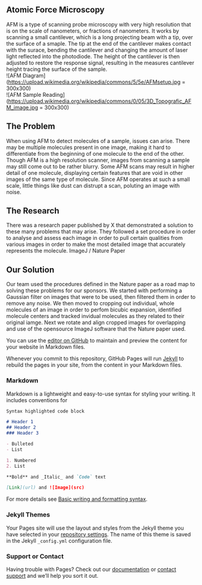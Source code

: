 ## Atomic Force Microscopy

AFM is a type of scanning probe microscopy with very high resolution that is on the scale of nanometers, or fractions of nanometers. It works by scanning a small cantilever, which is a long projecting beam with a tip, over the surface of a smaple. The tip at the end of the cantilever makes contact with the surace, bending the cantilever and changing the amount of laser light reflected into the photodiode. The height of the cantilever is then adjusted to restore the response signal, resulting in the measures cantilever height tracing the surface of the sample.   
![AFM Diagram](https://upload.wikimedia.org/wikipedia/commons/5/5e/AFMsetup.jpg = 300x300)  
![AFM Sample Reading](https://upload.wikimedia.org/wikipedia/commons/0/05/3D_Topografic_AFM_image.jpg = 300x300)  

## The Problem
When using AFM to detect molecules of a sample, issues can arise. There may be multiple molecules present in one image, making it hard to differentiate from the beginning of one molecule to the end of the other. Though AFM is a high resolution scanner, images from scanning a sample may still come out to be rather blurry. Some AFM scans may result in higher detail of one molecule, displaying certain features that are void in other images of the same type of molecule. Since AFM operates at such a small scale, little things like dust can distrupt a scan, poluting an image with noise.  


## The Research 
There was a research paper published by X that demonstrated a solution to these many problems that may arise. They followed a set procedure in order to analyse and assess each image in order to pull certain qualities from various images in order to make the most detailed image that accurately represents the molecule. ImageJ / Nature Paper  

## Our Solution
Our team used the procedures defined in the Nature paper as a road map to solving these problems for our sponsors. We started with performing a Gaussian filter on images that were to be used, then filtered them in order to remove any noise. We then moved to cropping out individual, whole molecules of an image in order to perfom bicubic expansion, identified molecule centers and tracked invidual molecules as they related to their original iamge. Next we rotate and align cropped images for overlapping and use of the opensource ImageJ software that the Nature paper used.     

You can use the [editor on GitHub](https://github.com/MitchellMac525/hello-world/edit/gh-pages/index.md) to maintain and preview the content for your website in Markdown files.

Whenever you commit to this repository, GitHub Pages will run [Jekyll](https://jekyllrb.com/) to rebuild the pages in your site, from the content in your Markdown files.

### Markdown

Markdown is a lightweight and easy-to-use syntax for styling your writing. It includes conventions for

```markdown
Syntax highlighted code block

# Header 1
## Header 2
### Header 3

- Bulleted
- List

1. Numbered
2. List

**Bold** and _Italic_ and `Code` text

[Link](url) and ![Image](src)
```

For more details see [Basic writing and formatting syntax](https://docs.github.com/en/github/writing-on-github/getting-started-with-writing-and-formatting-on-github/basic-writing-and-formatting-syntax).

### Jekyll Themes

Your Pages site will use the layout and styles from the Jekyll theme you have selected in your [repository settings](https://github.com/MitchellMac525/hello-world/settings/pages). The name of this theme is saved in the Jekyll `_config.yml` configuration file.

### Support or Contact

Having trouble with Pages? Check out our [documentation](https://docs.github.com/categories/github-pages-basics/) or [contact support](https://support.github.com/contact) and we’ll help you sort it out.
